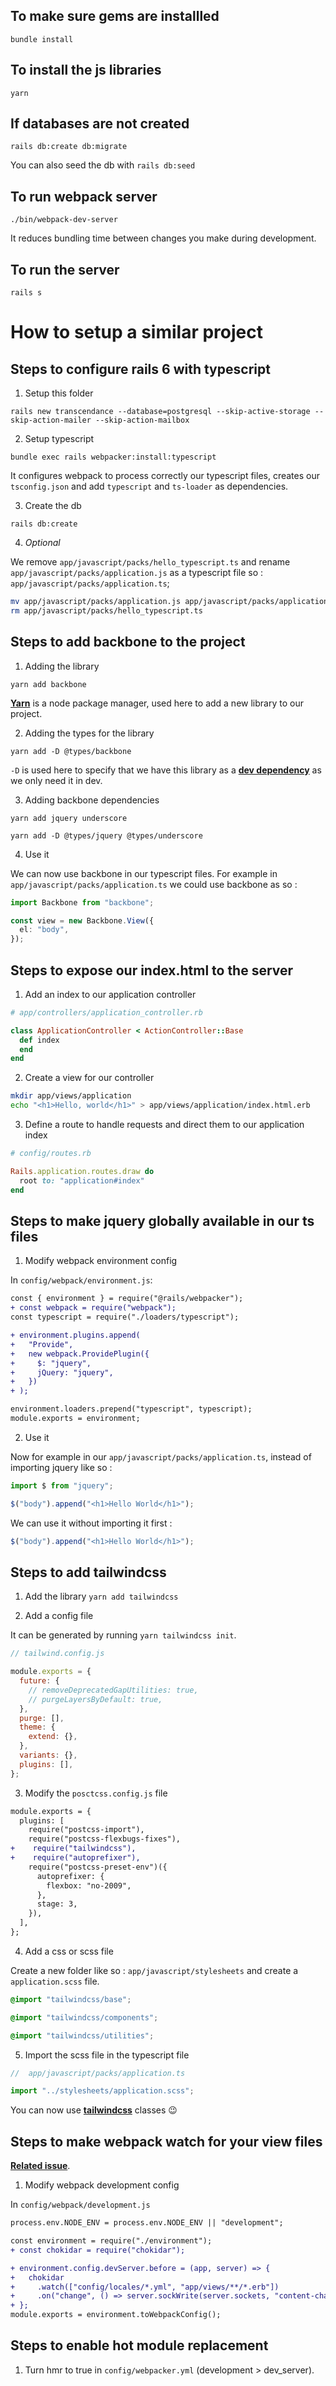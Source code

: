 ## To make sure gems are installled

`bundle install`

## To install the js libraries

`yarn`

## If databases are not created

`rails db:create db:migrate`

You can also seed the db with `rails db:seed`

## To run webpack server

`./bin/webpack-dev-server`

It reduces bundling time between changes you make during development.

## To run the server

`rails s`

# How to setup a similar project

## Steps to configure rails 6 with typescript

1. Setup this folder

`rails new transcendance --database=postgresql --skip-active-storage --skip-action-mailer --skip-action-mailbox`

2. Setup typescript

`bundle exec rails webpacker:install:typescript`

It configures webpack to process correctly our typescript files, creates our `tsconfig.json` and add `typescript` and `ts-loader` as dependencies.

3. Create the db

`rails db:create`

4. _Optional_

We remove `app/javascript/packs/hello_typescript.ts` and rename `app/javascript/packs/application.js` as a typescript file so : `app/javascript/packs/application.ts`;

```bash
mv app/javascript/packs/application.js app/javascript/packs/application.ts
rm app/javascript/packs/hello_typescript.ts
```

## Steps to add backbone to the project

1. Adding the library

`yarn add backbone`

**[Yarn](https://yarnpkg.com/)** is a node package manager, used here to add a new library to our project.

2. Adding the types for the library

`yarn add -D @types/backbone`

`-D` is used here to specify that we have this library as a **[dev dependency](https://docs.npmjs.com/specifying-dependencies-and-devdependencies-in-a-package-json-file)** as we only need it in dev.

3. Adding backbone dependencies

`yarn add jquery underscore`

`yarn add -D @types/jquery @types/underscore`

4. Use it

We can now use backbone in our typescript files.
For example in `app/javascript/packs/application.ts` we could use backbone as so :

```ts
import Backbone from "backbone";

const view = new Backbone.View({
  el: "body",
});
```

## Steps to expose our index.html to the server

1. Add an index to our application controller

```ruby
# app/controllers/application_controller.rb

class ApplicationController < ActionController::Base
  def index
  end
end
```

2. Create a view for our controller

```bash
mkdir app/views/application
echo "<h1>Hello, world</h1>" > app/views/application/index.html.erb
```

3. Define a route to handle requests and direct them to our application index

```ruby
# config/routes.rb

Rails.application.routes.draw do
  root to: "application#index"
end
```

## Steps to make jquery globally available in our ts files

1. Modify webpack environment config

In `config/webpack/environment.js`:

```diff
const { environment } = require("@rails/webpacker");
+ const webpack = require("webpack");
const typescript = require("./loaders/typescript");

+ environment.plugins.append(
+   "Provide",
+   new webpack.ProvidePlugin({
+     $: "jquery",
+     jQuery: "jquery",
+   })
+ );

environment.loaders.prepend("typescript", typescript);
module.exports = environment;
```

2. Use it

Now for example in our `app/javascript/packs/application.ts`, instead of importing jquery like so :

```ts
import $ from "jquery";

$("body").append("<h1>Hello World</h1>");
```

We can use it without importing it first :

```ts
$("body").append("<h1>Hello World</h1>");
```

## Steps to add tailwindcss

1. Add the library
   `yarn add tailwindcss`

2. Add a config file

It can be generated by running `yarn tailwindcss init`.

```js
// tailwind.config.js

module.exports = {
  future: {
    // removeDeprecatedGapUtilities: true,
    // purgeLayersByDefault: true,
  },
  purge: [],
  theme: {
    extend: {},
  },
  variants: {},
  plugins: [],
};
```

3. Modify the `posctcss.config.js` file

```diff
module.exports = {
  plugins: [
    require("postcss-import"),
    require("postcss-flexbugs-fixes"),
+    require("tailwindcss"),
+    require("autoprefixer"),
    require("postcss-preset-env")({
      autoprefixer: {
        flexbox: "no-2009",
      },
      stage: 3,
    }),
  ],
};
```

4. Add a css or scss file

Create a new folder like so : `app/javascript/stylesheets` and create a `application.scss` file.

```scss
@import "tailwindcss/base";

@import "tailwindcss/components";

@import "tailwindcss/utilities";
```

5. Import the scss file in the typescript file

```ts
//  app/javascript/packs/application.ts

import "../stylesheets/application.scss";
```

You can now use **[tailwindcss](https://tailwindcss.com/)** classes 😉

## Steps to make webpack watch for your view files

**[Related issue](https://github.com/rails/webpacker/issues/1879#issuecomment-626963841)**.

1. Modify webpack development config

In `config/webpack/development.js`

```diff
process.env.NODE_ENV = process.env.NODE_ENV || "development";

const environment = require("./environment");
+ const chokidar = require("chokidar");

+ environment.config.devServer.before = (app, server) => {
+   chokidar
+     .watch(["config/locales/*.yml", "app/views/**/*.erb"])
+     .on("change", () => server.sockWrite(server.sockets, "content-changed"));
+ };
module.exports = environment.toWebpackConfig();

```

## Steps to enable hot module replacement

1. Turn hmr to true in `config/webpacker.yml` (development > dev_server).
